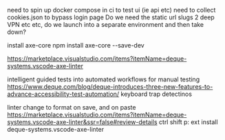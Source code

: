 need to spin up docker compose in ci to test ui (ie api etc)
need to collect cookies.json to bypass login page 
Do we need the static url slugs 2 deep 
VPN etc etc, do we launch into a separate environment and then take down?


install axe-core 
npm install axe-core --save-dev


https://marketplace.visualstudio.com/items?itemName=deque-systems.vscode-axe-linter

intelligent guided tests into automated workflows for manual testing 
https://www.deque.com/blog/deque-introduces-three-new-features-to-advance-accessibility-test-automation/
keyboard trap detectinos

linter 
change to format on save, and on paste
https://marketplace.visualstudio.com/items?itemName=deque-systems.vscode-axe-linter&ssr=false#review-details
ctrl shift p: ext install deque-systems.vscode-axe-linter